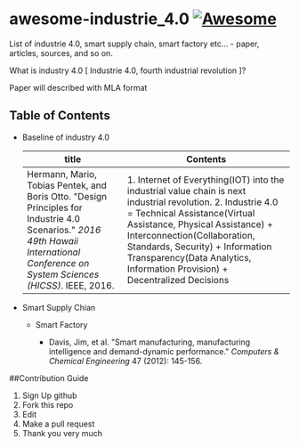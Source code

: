 # awesome-industrie_4.0 [![Awesome](https://cdn.rawgit.com/sindresorhus/awesome/d7305f38d29fed78fa85652e3a63e154dd8e8829/media/badge.svg)](https://github.com/sindresorhus/awesome)

List of industrie 4.0, smart supply chain, smart factory etc... - paper, articles, sources, and so on.

What is industry 4.0 [ Industrie 4.0, fourth industrial revolution ]?

Paper will described with MLA format

## Table of Contents

- Baseline of industry 4.0

  | title                                    | Contents                                 |
  | ---------------------------------------- | ---------------------------------------- |
  | Hermann, Mario, Tobias Pentek, and Boris Otto. "Design Principles for Industrie 4.0 Scenarios." *2016 49th Hawaii International Conference on System Sciences (HICSS)*. IEEE, 2016. | 1. Internet of Everything(IOT) into the industrial value chain is next industrial revolution. 2. Industrie 4.0 = Technical Assistance(Virtual Assistance, Physical Assistance) + Interconnection(Collaboration, Standards, Security) + Information Transparency(Data Analytics, Information Provision) + Decentralized Decisions |

- Smart Supply Chian
  - Smart Factory

    - Davis, Jim, et al. "Smart manufacturing, manufacturing intelligence and demand-dynamic performance." *Computers & Chemical Engineering* 47 (2012): 145-156.



##Contribution Guide

1. Sign Up github
2. Fork this repo
3. Edit
4. Make a pull request
5. Thank you very much

